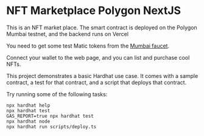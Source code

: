 # NFT Marketplace Polygon NextJS

This is an NFT market place. The smart contract is deployed on the Polygon Mumbai testnet, and the backend runs on Vercel

You need to get some test Matic tokens from the [ Mumbai faucet](https://mumbaifaucet.com/). 

Connect your wallet to the web page, and you can list and purchase cool NFTs.

This project demonstrates a basic Hardhat use case. It comes with a sample contract, a test for that contract, and a script that deploys that contract.

Try running some of the following tasks:

```shell
npx hardhat help
npx hardhat test
GAS_REPORT=true npx hardhat test
npx hardhat node
npx hardhat run scripts/deploy.ts
```
